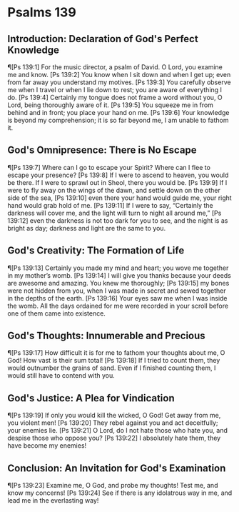 # Psalms 139

## Introduction: Declaration of God's Perfect Knowledge
¶[Ps 139:1] For the music director, a psalm of David. O Lord, you examine me and know.
[Ps 139:2] You know when I sit down and when I get up; even from far away you understand my motives.
[Ps 139:3] You carefully observe me when I travel or when I lie down to rest; you are aware of everything I do.
[Ps 139:4] Certainly my tongue does not frame a word without you, O Lord, being thoroughly aware of it.
[Ps 139:5] You squeeze me in from behind and in front; you place your hand on me.
[Ps 139:6] Your knowledge is beyond my comprehension; it is so far beyond me, I am unable to fathom it.

## God's Omnipresence: There is No Escape
¶[Ps 139:7] Where can I go to escape your Spirit? Where can I flee to escape your presence?
[Ps 139:8] If I were to ascend to heaven, you would be there. If I were to sprawl out in Sheol, there you would be.
[Ps 139:9] If I were to fly away on the wings of the dawn, and settle down on the other side of the sea,
[Ps 139:10] even there your hand would guide me, your right hand would grab hold of me.
[Ps 139:11] If I were to say, “Certainly the darkness will cover me, and the light will turn to night all around me,”
[Ps 139:12] even the darkness is not too dark for you to see, and the night is as bright as day; darkness and light are the same to you.

## God's Creativity: The Formation of Life
¶[Ps 139:13] Certainly you made my mind and heart; you wove me together in my mother’s womb.
[Ps 139:14] I will give you thanks because your deeds are awesome and amazing. You knew me thoroughly;
[Ps 139:15] my bones were not hidden from you, when I was made in secret and sewed together in the depths of the earth.
[Ps 139:16] Your eyes saw me when I was inside the womb. All the days ordained for me were recorded in your scroll before one of them came into existence.

## God's Thoughts: Innumerable and Precious
¶[Ps 139:17] How difficult it is for me to fathom your thoughts about me, O God! How vast is their sum total!
[Ps 139:18] If I tried to count them, they would outnumber the grains of sand. Even if I finished counting them, I would still have to contend with you.

## God's Justice: A Plea for Vindication
¶[Ps 139:19] If only you would kill the wicked, O God! Get away from me, you violent men!
[Ps 139:20] They rebel against you and act deceitfully; your enemies lie.
[Ps 139:21] O Lord, do I not hate those who hate you, and despise those who oppose you?
[Ps 139:22] I absolutely hate them, they have become my enemies!

## Conclusion: An Invitation for God's Examination
¶[Ps 139:23] Examine me, O God, and probe my thoughts! Test me, and know my concerns!
[Ps 139:24] See if there is any idolatrous way in me, and lead me in the everlasting way!
